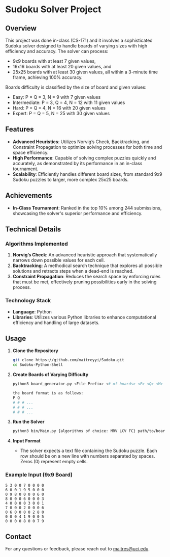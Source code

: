 # Sudoku Solver Project

## Overview

This project was done in-class (CS-171) and it involves a sophisticated Sudoku solver designed to handle boards of varying sizes with high efficiency and accuracy. The solver can process:
- 9x9 boards with at least 7 given values,
- 16x16 boards with at least 20 given values, and
- 25x25 boards with at least 30 given values,
  all within a 3-minute time frame, achieving 100% accuracy.

Boards difficulty is classified by the size of board and given values:
- Easy: P = Q = 3, N = 9  with 7 given values
- Intermediate: P = 3, Q = 4, N = 12 with 11 given values
- Hard: P = Q = 4, N = 16 with 20 given values
- Expert: P = Q = 5, N = 25 with 30 given values


## Features

- **Advanced Heuristics**: Utilizes Norvig’s Check, Backtracking, and Constraint Propagation to optimize solving processes for both time and space efficiency.
- **High Performance**: Capable of solving complex puzzles quickly and accurately, as demonstrated by its performance in an in-class tournament.
- **Scalability**: Efficiently handles different board sizes, from standard 9x9 Sudoku puzzles to larger, more complex 25x25 boards.

## Achievements

- **In-Class Tournament**: Ranked in the top 10% among 244 submissions, showcasing the solver's superior performance and efficiency.

## Technical Details

### Algorithms Implemented

1. **Norvig’s Check**: An advanced heuristic approach that systematically narrows down possible values for each cell.
2. **Backtracking**: A methodical search technique that explores all possible solutions and retracts steps when a dead-end is reached.
3. **Constraint Propagation**: Reduces the search space by enforcing rules that must be met, effectively pruning possibilities early in the solving process.

### Technology Stack

- **Language**: Python
- **Libraries**: Utilizes various Python libraries to enhance computational efficiency and handling of large datasets.

## Usage

1. **Clone the Repository**
   ```bash
   git clone https://github.com/maitreyyi/Sudoku.git
   cd Sudoku-Python-Shell
   ```

2. **Create Boards of Varying Difficulty**
   ```bash
   python3 board_generator.py <File Prefix> <# of boards> <P> <Q> <M>

   the board format is as follows:
   P Q
   # # # ...
   # # # ...
   # # # ...
   ```

3. **Run the Solver**
   ```bash
   python3 bin/Main.py {algorithms of choice: MRV LCV FC} path/to/board/files
   ```

4. **Input Format**
   - The solver expects a text file containing the Sudoku puzzle. Each row should be on a new line with numbers separated by spaces. Zeros (0) represent empty cells.

### Example Input (9x9 Board)
```
5 3 0 0 7 0 0 0 0
6 0 0 1 9 5 0 0 0
0 9 8 0 0 0 0 6 0
8 0 0 0 6 0 0 0 3
4 0 0 8 0 3 0 0 1
7 0 0 0 2 0 0 0 6
0 6 0 0 0 0 2 8 0
0 0 0 4 1 9 0 0 5
0 0 0 0 8 0 0 7 9
```


## Contact

For any questions or feedback, please reach out to maitres@uci.edu.
